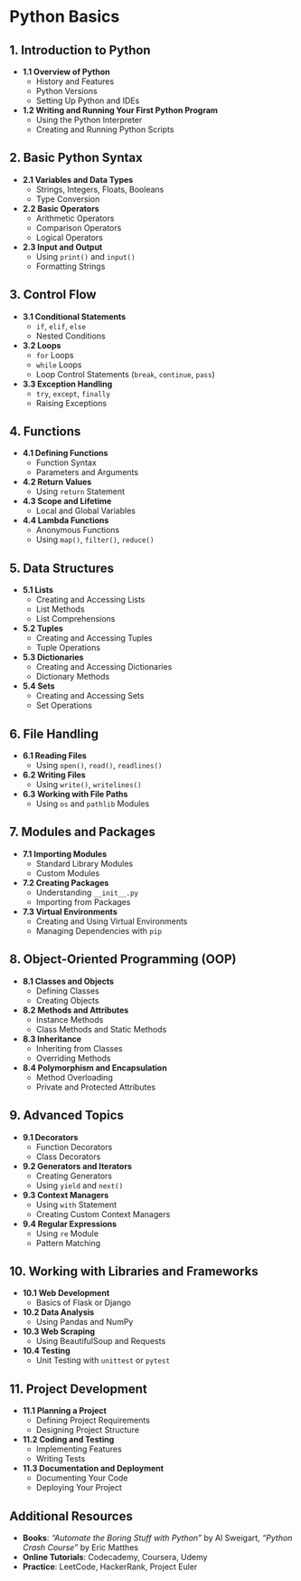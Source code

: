 # Python Basics

## 1. Introduction to Python
- **1.1 Overview of Python**
  - History and Features
  - Python Versions
  - Setting Up Python and IDEs
- **1.2 Writing and Running Your First Python Program**
  - Using the Python Interpreter
  - Creating and Running Python Scripts

## 2. Basic Python Syntax
- **2.1 Variables and Data Types**
  - Strings, Integers, Floats, Booleans
  - Type Conversion
- **2.2 Basic Operators**
  - Arithmetic Operators
  - Comparison Operators
  - Logical Operators
- **2.3 Input and Output**
  - Using `print()` and `input()`
  - Formatting Strings

## 3. Control Flow
- **3.1 Conditional Statements**
  - `if`, `elif`, `else`
  - Nested Conditions
- **3.2 Loops**
  - `for` Loops
  - `while` Loops
  - Loop Control Statements (`break`, `continue`, `pass`)
- **3.3 Exception Handling**
  - `try`, `except`, `finally`
  - Raising Exceptions

## 4. Functions
- **4.1 Defining Functions**
  - Function Syntax
  - Parameters and Arguments
- **4.2 Return Values**
  - Using `return` Statement
- **4.3 Scope and Lifetime**
  - Local and Global Variables
- **4.4 Lambda Functions**
  - Anonymous Functions
  - Using `map()`, `filter()`, `reduce()`

## 5. Data Structures
- **5.1 Lists**
  - Creating and Accessing Lists
  - List Methods
  - List Comprehensions
- **5.2 Tuples**
  - Creating and Accessing Tuples
  - Tuple Operations
- **5.3 Dictionaries**
  - Creating and Accessing Dictionaries
  - Dictionary Methods
- **5.4 Sets**
  - Creating and Accessing Sets
  - Set Operations

## 6. File Handling
- **6.1 Reading Files**
  - Using `open()`, `read()`, `readlines()`
- **6.2 Writing Files**
  - Using `write()`, `writelines()`
- **6.3 Working with File Paths**
  - Using `os` and `pathlib` Modules

## 7. Modules and Packages
- **7.1 Importing Modules**
  - Standard Library Modules
  - Custom Modules
- **7.2 Creating Packages**
  - Understanding `__init__.py`
  - Importing from Packages
- **7.3 Virtual Environments**
  - Creating and Using Virtual Environments
  - Managing Dependencies with `pip`

## 8. Object-Oriented Programming (OOP)
- **8.1 Classes and Objects**
  - Defining Classes
  - Creating Objects
- **8.2 Methods and Attributes**
  - Instance Methods
  - Class Methods and Static Methods
- **8.3 Inheritance**
  - Inheriting from Classes
  - Overriding Methods
- **8.4 Polymorphism and Encapsulation**
  - Method Overloading
  - Private and Protected Attributes

## 9. Advanced Topics
- **9.1 Decorators**
  - Function Decorators
  - Class Decorators
- **9.2 Generators and Iterators**
  - Creating Generators
  - Using `yield` and `next()`
- **9.3 Context Managers**
  - Using `with` Statement
  - Creating Custom Context Managers
- **9.4 Regular Expressions**
  - Using `re` Module
  - Pattern Matching

## 10. Working with Libraries and Frameworks
- **10.1 Web Development**
  - Basics of Flask or Django
- **10.2 Data Analysis**
  - Using Pandas and NumPy
- **10.3 Web Scraping**
  - Using BeautifulSoup and Requests
- **10.4 Testing**
  - Unit Testing with `unittest` or `pytest`

## 11. Project Development
- **11.1 Planning a Project**
  - Defining Project Requirements
  - Designing Project Structure
- **11.2 Coding and Testing**
  - Implementing Features
  - Writing Tests
- **11.3 Documentation and Deployment**
  - Documenting Your Code
  - Deploying Your Project

## Additional Resources
- **Books**: *“Automate the Boring Stuff with Python”* by Al Sweigart, *“Python Crash Course”* by Eric Matthes
- **Online Tutorials**: Codecademy, Coursera, Udemy
- **Practice**: LeetCode, HackerRank, Project Euler
